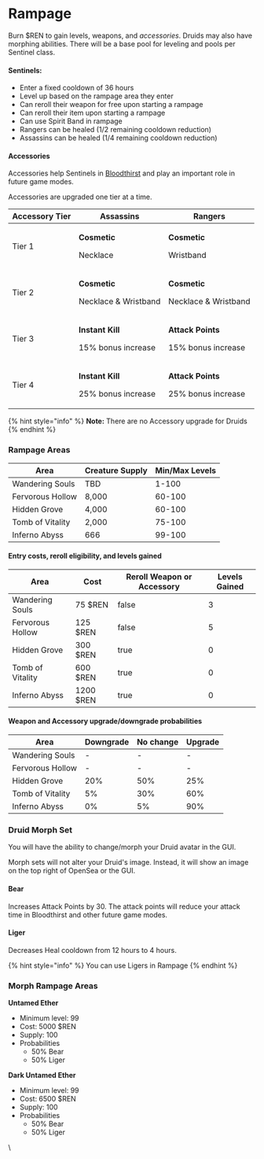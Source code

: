 # Rampage

Burn $REN to gain levels, weapons, and _accessories_. Druids may also have morphing abilities. There will be a base pool for leveling and pools per Sentinel class.

#### Sentinels:

* Enter a fixed cooldown of 36 hours
* Level up based on the rampage area they enter
* Can reroll their weapon for free upon starting a rampage
* Can reroll their item upon starting a rampage
* Can use Spirit Band in rampage
* Rangers can be healed (1/2 remaining cooldown reduction)
* Assassins can be healed (1/4 remaining cooldown reduction)

#### Accessories

Accessories help Sentinels in [Bloodthirst](bloodthirst.md) and play an important role in future game modes.

Accessories are upgraded one tier at a time.

| Accessory Tier | Assassins                                                        | Rangers                                                          |
| -------------- | ---------------------------------------------------------------- | ---------------------------------------------------------------- |
| Tier 1         | <p><strong>Cosmetic</strong></p><p>Necklace</p>                  | <p><strong>Cosmetic</strong></p><p>Wristband</p>                 |
| Tier 2         | <p><strong>Cosmetic</strong></p><p>Necklace &#x26; Wristband</p> | <p><strong>Cosmetic</strong></p><p>Necklace &#x26; Wristband</p> |
| Tier 3         | <p><strong>Instant Kill</strong></p><p>15% bonus increase</p>    | <p><strong>Attack Points</strong></p><p>15% bonus increase</p>   |
| Tier 4         | <p><strong>Instant Kill</strong></p><p>25% bonus increase</p>    | <p><strong>Attack Points</strong></p><p>25% bonus increase</p>   |

{% hint style="info" %}
**Note:** There are no Accessory upgrade for Druids
{% endhint %}

### Rampage Areas

| Area             | Creature Supply | Min/Max Levels |
| ---------------- | --------------- | -------------- |
| Wandering Souls  | TBD             | 1-100          |
| Fervorous Hollow | 8,000           | 60-100         |
| Hidden Grove     | 4,000           | 60-100         |
| Tomb of Vitality | 2,000           | 75-100         |
| Inferno Abyss    | 666             | 99-100         |

#### Entry costs, reroll eligibility, and levels gained

<table><thead><tr><th>Area</th><th>Cost</th><th data-type="checkbox">Reroll Weapon or Accessory</th><th>Levels Gained</th></tr></thead><tbody><tr><td>Wandering Souls</td><td>75 $REN</td><td>false</td><td>3</td></tr><tr><td>Fervorous Hollow</td><td>125 $REN</td><td>false</td><td>5</td></tr><tr><td>Hidden Grove</td><td>300 $REN</td><td>true</td><td>0</td></tr><tr><td>Tomb of Vitality</td><td>600 $REN</td><td>true</td><td>0</td></tr><tr><td>Inferno Abyss</td><td>1200 $REN</td><td>true</td><td>0</td></tr></tbody></table>

#### Weapon and Accessory upgrade/downgrade probabilities

| Area             | Downgrade | No change | Upgrade |
| ---------------- | --------- | --------- | ------- |
| Wandering Souls  | -         | -         | -       |
| Fervorous Hollow | -         | -         | -       |
| Hidden Grove     | 20%       | 50%       | 25%     |
| Tomb of Vitality | 5%        | 30%       | 60%     |
| Inferno Abyss    | 0%        | 5%        | 90%     |

### Druid Morph Set

You will have the ability to change/morph your Druid avatar in the GUI.

Morph sets will not alter your Druid's image. Instead, it will show an image on the top right of OpenSea or the GUI.

#### Bear

Increases Attack Points by 30.  The attack points will reduce your attack time in Bloodthirst and other future game modes.

#### Liger

Decreases Heal cooldown from 12 hours to 4 hours.

{% hint style="info" %}
You can use Ligers in Rampage
{% endhint %}

### **Morph Rampage Areas**

**Untamed Ether**

* Minimum level: 99
* Cost: 5000 $REN
* Supply: 100
* Probabilities
  * 50% Bear
  * 50% Liger

**Dark Untamed Ether**

* Minimum level: 99
* Cost: 6500 $REN
* Supply: 100
* Probabilities
  * 50% Bear
  * 50% Liger

\


